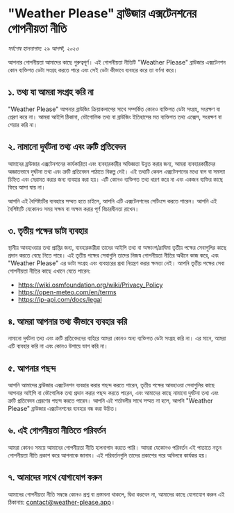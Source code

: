 # "Weather Please" ব্রাউজার এক্সটেনশনের গোপনীয়তা নীতি

_সর্বশেষ হালনাগাদ: ২৯ আগস্ট, ২০২৩_

আপনার গোপনীয়তা আমাদের কাছে গুরুত্বপূর্ণ। এই গোপনীয়তা নীতিটি "Weather Please" ব্রাউজার এক্সটেনশন কোন ব্যক্তিগত ডেটা সংগ্রহ করতে পারে এবং সেই ডেটা কীভাবে ব্যবহার করে তা বর্ণনা করে।

## ১. তথ্য যা আমরা সংগ্রহ করি না

"Weather Please" আপনার ব্রাউজিং ক্রিয়াকলাপের সাথে সম্পর্কিত কোনও ব্যক্তিগত ডেটা সংগ্রহ, সংরক্ষণ বা প্রেরণ করে না। আমরা আইপি ঠিকানা, ভৌগোলিক তথ্য বা ব্রাউজিং ইতিহাসের মত ব্যক্তিগত তথ্য এক্সেস, সংরক্ষণ বা শেয়ার করি না।

## ২. নামানো দুর্ঘটনা তথ্য এবং ত্রুটি প্রতিবেদন

আমাদের ব্রাউজার এক্সটেনশনের কার্যকারিতা এবং ব্যবহারকারীর অভিজ্ঞতা উন্নত করার জন্য, আমরা ব্যবহারকারীদের অজ্ঞাতভাবে দুর্ঘটনা তথ্য এবং ত্রুটি প্রতিবেদন পাঠাতে বিকল্প দেই। এই তথ্যটি কেবল এক্সটেনশনের মধ্যে বাগ বা সমস্যা চিহ্নিত এবং মেরামত করার জন্য ব্যবহার করা হয়। এটি কোনও ব্যক্তিগত তথ্য ধারণ করে না এবং একজন ব্যক্তির কাছে ফিরে আসা যায় না।

আপনি এই বৈশিষ্ট্যটির ব্যবহারে সম্মত হতে চাইলে, আপনি এটি এক্সটেনশনের সেটিংসে করতে পারেন। আপনি এই বৈশিষ্ট্যটি যেকোনও সময় সক্ষম বা অক্ষম করার পূর্ণ বিচারধীনতা রাখেন।

## ৩. তৃতীয় পক্ষের ডাটা ব্যবহার

স্থানীয় আবহাওয়ার তথ্য প্রাপ্তির জন্য, ব্যবহারকারীরা তাদের আইপি তথ্য বা অক্ষাংশ/দ্রাঘিমা তৃতীয় পক্ষের সেবাগুলির কাছে প্রদান করতে বেছে নিতে পারে। এই তৃতীয় পক্ষের সেবাগুলি তাদের নিজস্ব গোপনীয়তা নীতির অধীনে কাজ করে, এবং "Weather Please" এর ডাটা সংগ্রহ এবং ব্যবহারের প্রথা নিয়ন্ত্রণ করার ক্ষমতা নেই। আপনি তৃতীয় পক্ষের সেবা গোপনীয়তা নীতির কাছে এখানে যেতে পারেন:

- https://wiki.osmfoundation.org/wiki/Privacy_Policy
- https://open-meteo.com/en/terms
- https://ip-api.com/docs/legal

## ৪. আমরা আপনার তথ্য কীভাবে ব্যবহার করি

নামানো দুর্ঘটনা তথ্য এবং ত্রুটি প্রতিবেদনের বাহিরে আমরা কোনও অন্য ব্যক্তিগত ডেটা সংগ্রহ করি না। এর মানে, আমরা এটি ব্যবহার করি না এবং কোনও উপায়ে ভাগ করি না।

## ৫. আপনার পছন্দ

আপনি আমাদের ব্রাউজার এক্সটেনশন ব্যবহার করার পছন্দ করতে পারেন, তৃতীয় পক্ষের আবহাওয়া সেবাগুলির কাছে আপনার আইপি বা ভৌগোলিক তথ্য প্রদান করার পছন্দ করতে পারেন, এবং আমাদের কাছে নামানো দুর্ঘটনা তথ্য এবং ত্রুটি প্রতিবেদন প্রেরণের পছন্দ করতে পারেন। আপনি এই শর্তাবলীর সাথে সম্মত না হলে, আপনি "Weather Please" ব্রাউজার এক্সটেনশনের ব্যবহার বন্ধ করা উচিত।

## ৬. এই গোপনীয়তা নীতিতে পরিবর্তন

আমরা কোনও সময়ে আমাদের গোপনীয়তা নীতি হালনাগাদ করতে পারি। আমরা যেকোনও পরিবর্তন এই পাতাতে নতুন গোপনীয়তা নীতি প্রকাশ করে আপনাকে জানাব। এই পরিবর্তনগুলি তাদের প্রকাশের পরে অবিলম্বে কার্যকর হয়।

## ৭. আমাদের সাথে যোগাযোগ করুন

আমাদের গোপনীয়তা নীতি সম্বন্ধে কোনও প্রশ্ন বা প্রস্তাবনা থাকলে, দ্বিধা করবেন না, আমাদের কাছে যোগাযোগ করুন এই ঠিকানায়: [contact@weather-please.app](mailto:contact@weather-please.app)।
